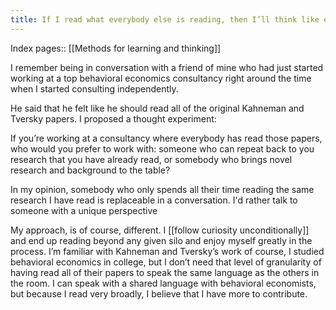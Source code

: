 ```yaml
---
title: If I read what everybody else is reading, then I’ll think like everybody else
---
```

Index pages:: [[Methods for learning and thinking]]

I remember being in conversation with a friend of mine who had just started working at a top behavioral economics consultancy right around the time when I started consulting independently.

He said that he felt like he should read all of the original Kahneman and Tversky papers. I proposed a thought experiment:

If you’re working at a consultancy where everybody has read those papers, who would you prefer to work with: someone who can repeat back to you research that you have already read, or somebody who brings novel research and background to the table?

In my opinion, somebody who only spends all their time reading the same research I have read is replaceable in a conversation. I'd rather talk to someone with a unique perspective

My approach, is of course, different. I [[follow curiosity unconditionally]] and end up reading beyond any given silo and enjoy myself greatly in the process. I’m familiar with Kahneman and Tversky’s work of course, I studied behavioral economics in college, but I don’t need that level of granularity of having read all of their papers to speak the same language as the others in the room. I can speak with a shared language with behavioral economists, but because I read very broadly, I believe that I have more to contribute.
